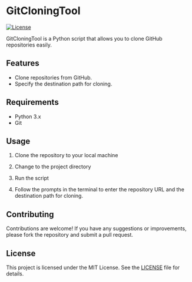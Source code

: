 # GitCloningTool

[![License](https://img.shields.io/badge/license-MIT-blue.svg)](https://opensource.org/licenses/MIT)

GitCloningTool is a Python script that allows you to clone GitHub repositories easily.

## Features

- Clone repositories from GitHub.
- Specify the destination path for cloning.

## Requirements

- Python 3.x
- Git

## Usage

1. Clone the repository to your local machine


2. Change to the project directory


3. Run the script


4. Follow the prompts in the terminal to enter the repository URL and the destination path for cloning.

## Contributing

Contributions are welcome! If you have any suggestions or improvements, please fork the repository and submit a pull request.

## License

This project is licensed under the MIT License. See the [LICENSE](LICENSE) file for details.



